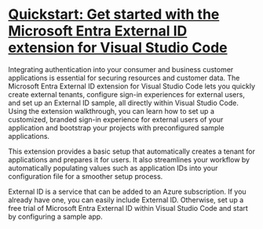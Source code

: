 # **[Quickstart: Get started with the Microsoft Entra External ID extension for Visual Studio Code](https://learn.microsoft.com/en-us/entra/external-id/customers/visual-studio-code-extension)**

Integrating authentication into your consumer and business customer applications is essential for securing resources and customer data. The Microsoft Entra External ID extension for Visual Studio Code lets you quickly create external tenants, configure sign-in experiences for external users, and set up an External ID sample, all directly within Visual Studio Code. Using the extension walkthrough, you can learn how to set up a customized, branded sign-in experience for external users of your application and bootstrap your projects with preconfigured sample applications.

This extension provides a basic setup that automatically creates a tenant for applications and prepares it for users. It also streamlines your workflow by automatically populating values such as application IDs into your configuration file for a smoother setup process.

External ID is a service that can be added to an Azure subscription. If you already have one, you can easily include External ID. Otherwise, set up a free trial of Microsoft Entra External ID within Visual Studio Code and start by configuring a sample app.

